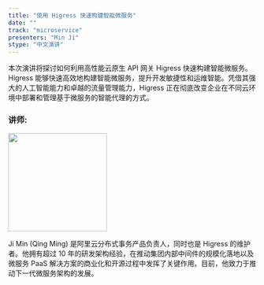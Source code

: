 ```yaml
---
title: "使用 Higress 快速构建智能微服务"
date: ""
track: "microservice"
presenters: "Min Ji"
stype: "中文演讲"
--- 
```


本次演讲将探讨如何利用高性能云原生 API 网关 Higress 快速构建智能微服务。Higress 能够快速高效地构建智能微服务，提升开发敏捷性和运维智能。凭借其强大的人工智能能力和卓越的流量管理能力，Higress 正在彻底改变企业在不同云环境中部署和管理基于微服务的智能代理的方式。

### 讲师:

<img src="https://sessionize.com/image/ed51-400o400o1-BTDBgQinUQrS5cv8CRWb4e.jpg" width="200" /><br/>

Ji Min (Qing Ming) 是阿里云分布式事务产品负责人，同时也是 Higress 的维护者。他拥有超过 10 年的研发架构经验，在推动集团内部中间件的规模化落地以及微服务 PaaS 解决方案的商业化和开源过程中发挥了关键作用。目前，他致力于推动下一代微服务架构的发展。